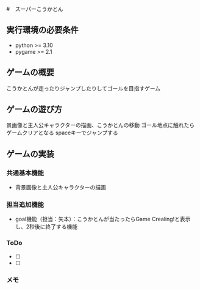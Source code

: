 #　スーパーこうかとん

## 実行環境の必要条件
* python >= 3.10
* pygame >= 2.1

## ゲームの概要
こうかとんが走ったりジャンプしたりしてゴールを目指すゲーム

## ゲームの遊び方
景画像と主人公キャラクターの描画、こうかとんの移動
ゴール地点に触れたらゲームクリアとなる
spaceキーでジャンプする

## ゲームの実装
### 共通基本機能
* 背景画像と主人公キャラクターの描画

### 担当追加機能
* goal機能（担当：矢本）：こうかとんが当たったらGame Crealing!と表示し、2秒後に終了する機能


### ToDo
- [ ]
- [ ] 

### メモ

